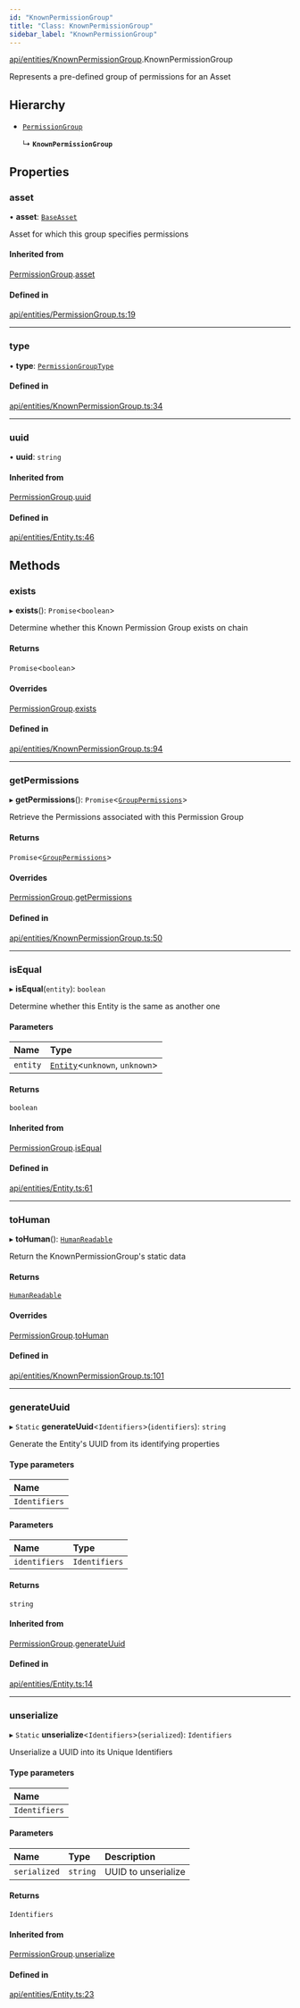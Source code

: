```yaml
---
id: "KnownPermissionGroup"
title: "Class: KnownPermissionGroup"
sidebar_label: "KnownPermissionGroup"
---
```


[api/entities/KnownPermissionGroup](../../../../modules/API/Entities/KnownPermissionGroup/KnownPermissionGroup.md).KnownPermissionGroup

Represents a pre-defined group of permissions for an Asset

## Hierarchy

- [`PermissionGroup`](../PermissionGroup/PermissionGroup.md)

  ↳ **`KnownPermissionGroup`**

## Properties

### asset

• **asset**: [`BaseAsset`](../Asset/Base/BaseAsset/BaseAsset.md)

Asset for which this group specifies permissions

#### Inherited from

[PermissionGroup](../PermissionGroup/PermissionGroup.md).[asset](../PermissionGroup/PermissionGroup.md#asset)

#### Defined in

[api/entities/PermissionGroup.ts:19](https://github.com/PolymeshAssociation/polymesh-sdk/blob/c8da9dfce/src/api/entities/PermissionGroup.ts#L19)

___

### type

• **type**: [`PermissionGroupType`](../../../../enums/API/Entities/Types/PermissionGroupType/PermissionGroupType.md)

#### Defined in

[api/entities/KnownPermissionGroup.ts:34](https://github.com/PolymeshAssociation/polymesh-sdk/blob/c8da9dfce/src/api/entities/KnownPermissionGroup.ts#L34)

___

### uuid

• **uuid**: `string`

#### Inherited from

[PermissionGroup](../PermissionGroup/PermissionGroup.md).[uuid](../PermissionGroup/PermissionGroup.md#uuid)

#### Defined in

[api/entities/Entity.ts:46](https://github.com/PolymeshAssociation/polymesh-sdk/blob/c8da9dfce/src/api/entities/Entity.ts#L46)

## Methods

### exists

▸ **exists**(): `Promise`\<`boolean`\>

Determine whether this Known Permission Group exists on chain

#### Returns

`Promise`\<`boolean`\>

#### Overrides

[PermissionGroup](../PermissionGroup/PermissionGroup.md).[exists](../PermissionGroup/PermissionGroup.md#exists)

#### Defined in

[api/entities/KnownPermissionGroup.ts:94](https://github.com/PolymeshAssociation/polymesh-sdk/blob/c8da9dfce/src/api/entities/KnownPermissionGroup.ts#L94)

___

### getPermissions

▸ **getPermissions**(): `Promise`\<[`GroupPermissions`](../../../../modules/API/Entities/Types/Types.md#grouppermissions)\>

Retrieve the Permissions associated with this Permission Group

#### Returns

`Promise`\<[`GroupPermissions`](../../../../modules/API/Entities/Types/Types.md#grouppermissions)\>

#### Overrides

[PermissionGroup](../PermissionGroup/PermissionGroup.md).[getPermissions](../PermissionGroup/PermissionGroup.md#getpermissions)

#### Defined in

[api/entities/KnownPermissionGroup.ts:50](https://github.com/PolymeshAssociation/polymesh-sdk/blob/c8da9dfce/src/api/entities/KnownPermissionGroup.ts#L50)

___

### isEqual

▸ **isEqual**(`entity`): `boolean`

Determine whether this Entity is the same as another one

#### Parameters

| Name | Type |
| :------ | :------ |
| `entity` | [`Entity`](../Entity/Entity.md)\<`unknown`, `unknown`\> |

#### Returns

`boolean`

#### Inherited from

[PermissionGroup](../PermissionGroup/PermissionGroup.md).[isEqual](../PermissionGroup/PermissionGroup.md#isequal)

#### Defined in

[api/entities/Entity.ts:61](https://github.com/PolymeshAssociation/polymesh-sdk/blob/c8da9dfce/src/api/entities/Entity.ts#L61)

___

### toHuman

▸ **toHuman**(): [`HumanReadable`](../../../../interfaces/API/Entities/KnownPermissionGroup/HumanReadable/HumanReadable.md)

Return the KnownPermissionGroup's static data

#### Returns

[`HumanReadable`](../../../../interfaces/API/Entities/KnownPermissionGroup/HumanReadable/HumanReadable.md)

#### Overrides

[PermissionGroup](../PermissionGroup/PermissionGroup.md).[toHuman](../PermissionGroup/PermissionGroup.md#tohuman)

#### Defined in

[api/entities/KnownPermissionGroup.ts:101](https://github.com/PolymeshAssociation/polymesh-sdk/blob/c8da9dfce/src/api/entities/KnownPermissionGroup.ts#L101)

___

### generateUuid

▸ `Static` **generateUuid**\<`Identifiers`\>(`identifiers`): `string`

Generate the Entity's UUID from its identifying properties

#### Type parameters

| Name |
| :------ |
| `Identifiers` |

#### Parameters

| Name | Type |
| :------ | :------ |
| `identifiers` | `Identifiers` |

#### Returns

`string`

#### Inherited from

[PermissionGroup](../PermissionGroup/PermissionGroup.md).[generateUuid](../PermissionGroup/PermissionGroup.md#generateuuid)

#### Defined in

[api/entities/Entity.ts:14](https://github.com/PolymeshAssociation/polymesh-sdk/blob/c8da9dfce/src/api/entities/Entity.ts#L14)

___

### unserialize

▸ `Static` **unserialize**\<`Identifiers`\>(`serialized`): `Identifiers`

Unserialize a UUID into its Unique Identifiers

#### Type parameters

| Name |
| :------ |
| `Identifiers` |

#### Parameters

| Name | Type | Description |
| :------ | :------ | :------ |
| `serialized` | `string` | UUID to unserialize |

#### Returns

`Identifiers`

#### Inherited from

[PermissionGroup](../PermissionGroup/PermissionGroup.md).[unserialize](../PermissionGroup/PermissionGroup.md#unserialize)

#### Defined in

[api/entities/Entity.ts:23](https://github.com/PolymeshAssociation/polymesh-sdk/blob/c8da9dfce/src/api/entities/Entity.ts#L23)
